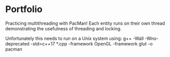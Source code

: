 # Portfolio

Practicing multithreading with PacMan! Each entity runs on their own thread demonstrating the usefulness of threading and locking. 

Unfortunately this needs to run on a Unix system using: g++ -Wall -Wno-deprecated -std=c++17 *.cpp -framework OpenGL -framework glut -o pacman
